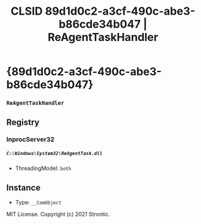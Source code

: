 ﻿---
title: "CLSID 89d1d0c2-a3cf-490c-abe3-b86cde34b047 | ReAgentTaskHandler"
excerpt: What is COM-Object CLSID 89d1d0c2-a3cf-490c-abe3-b86cde34b047?
---

# {89d1d0c2-a3cf-490c-abe3-b86cde34b047}

### `ReAgentTaskHandler`

## Registry


### InprocServer32

##### `C:\Windows\System32\ReAgentTask.dll`
* ThreadingModel: `both`

## Instance

* Type: `__ComObject`

MIT License. Copyright (c) 2021 Strontic.


